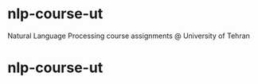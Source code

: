 # nlp-course-ut
Natural Language Processing course assignments @ University of Tehran
# nlp-course-ut
